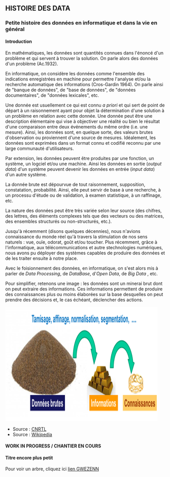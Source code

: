 ## HISTOIRE DES DATA
### Petite histoire des données en informatique et dans la vie en général

#### Introduction
En mathématiques, les données sont quantités connues dans l'énoncé d'un problème et qui servent à trouver la solution. 
On parle alors des données d'un problème (Ac.1932).

En informatique, on considère les données comme l'ensemble des indications enregistrées en machine pour permettre l'analyse et/ou la recherche automatique des informations (Cros-Gardin 1964). 
On parle ainsi de "banque de données", de "base de données", de "données documentaires", de "données lexicales", etc.

Une donnée est usuellement ce qui est connu _a priori_ et qui sert de point de départ à un raisonnement ayant pour objet la détermination d'une solution à un problème en relation avec cette donnée. 
Une donnée peut être une description élémentaire qui vise à objectiver une réalité ou bien le résultat d'une comparaison entre deux événements du même ordre (i.e. une mesure).
Ainsi, les données sont, en quelque sorte, des valeurs brutes d'observation ou proviennent d'une source de mesures.
Idéalement, les données sont exprimées dans un format connu et codifié reconnu par une large communauté d'utilisateurs.

Par extension, les données peuvent être produites par une fonction, un système, un logciel et/ou une machine. Ainsi les données en sortie (_output data_) d'un système peuvent devenir les données en entrée (_input data_) d'un autre système.

La donnée brute est dépourvue de tout raisonnement, supposition, constatation, probabilité. Ainsi, elle peut servir de base à une recherche, à un processu d'étude ou de validation, à examen statistique, à un raffinage, etc.

La nature des données peut être très variée selon leur source (des chifres, des lettres, des éléments complexes tels que des vecteurs ou des matrices, des ensembles structurés ou non-structurés, etc.).

Jusqu'à récemment (disons quelques décennies), nous n'avions connaissance du monde réel qu'à travers la stimulation de nos sens naturels : vue, ouïe, odorat, goût et/ou toucher. Plus récemment, grâce à l'informatique, aux télécommunications et autre stechnologies numériques, nous avons pu déployer des systèmes capables de produire des données et de les traiter ensuite à notre place.

Avec le foisionnement des données, en informatique, on s'est alors mis à parler de _Data Processing_, de _DataBase_, d'_Open Data_, de _Big Data_ , etc. 

Pour simplifier, retenons une image : les données sont un minerai brut dont on peut extraire des informations. Ces informations permettent de produire des connaissances plus ou moins élaborées sur la base desquelles on peut prendre des décisions et, le cas échéant, déclencher des actions.

![Raffinage des données](../illustrim/data-process-fine-tuning.png)


- Source : [CNRTL](https://www.cnrtl.fr/definition/donn%C3%A9e)
- Source : [Wikipedia](https://fr.wikipedia.org/wiki/Donn%C3%A9e)




#### WORK IN PROGRESS / CHANTIER EN COURS
#### Titre encore plus petit

Pour voir un arbre, cliquez ici [lien GWEZENN](https://fr.wikipedia.org/wiki/Arbre)


